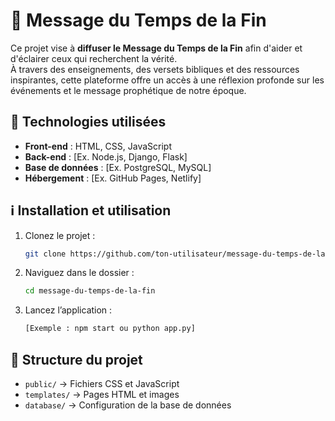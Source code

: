 # 📖 Message du Temps de la Fin  

Ce projet vise à **diffuser le Message du Temps de la Fin** afin d'aider et d'éclairer ceux qui recherchent la vérité.  
À travers des enseignements, des versets bibliques et des ressources inspirantes, cette plateforme offre un accès à une réflexion profonde sur les événements et le message prophétique de notre époque.

## 🚀 Technologies utilisées  
- **Front-end** : HTML, CSS, JavaScript  
- **Back-end** : [Ex. Node.js, Django, Flask]  
- **Base de données** : [Ex. PostgreSQL, MySQL]  
- **Hébergement** : [Ex. GitHub Pages, Netlify]  

## ℹ️ Installation et utilisation  
1. Clonez le projet :
   ```bash
   git clone https://github.com/ton-utilisateur/message-du-temps-de-la-fin.git
   ```
2. Naviguez dans le dossier :
   ```bash
   cd message-du-temps-de-la-fin
   ```
3. Lancez l’application :
   ```bash
   [Exemple : npm start ou python app.py]
   ```

## 📂 Structure du projet  
- `public/` → Fichiers CSS et JavaScript  
- `templates/` → Pages HTML et images  
- `database/` → Configuration de la base de données  

